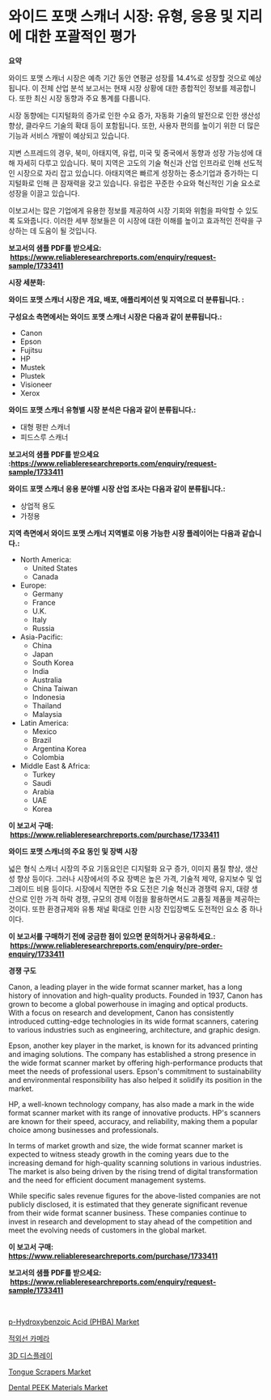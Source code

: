 <p><h1>와이드 포맷 스캐너 시장: 유형, 응용 및 지리에 대한 포괄적인 평가</h1></p><p><strong>요약</strong></p>
<p><p>와이드 포맷 스캐너 시장은 예측 기간 동안 연평균 성장률 14.4%로 성장할 것으로 예상됩니다. 이 전체 산업 분석 보고서는 현재 시장 상황에 대한 종합적인 정보를 제공합니다. 또한 최신 시장 동향과 주요 통계를 다룹니다. </p><p>시장 동향에는 디지털화의 증가로 인한 수요 증가, 자동화 기술의 발전으로 인한 생산성 향상, 클라우드 기술의 확대 등이 포함됩니다. 또한, 사용자 편의를 높이기 위한 더 많은 기능과 서비스 개발이 예상되고 있습니다.</p><p>지변 스프레드의 경우, 북미, 아태지역, 유럽, 미국 및 중국에서 동향과 성장 가능성에 대해 자세히 다루고 있습니다. 북미 지역은 고도의 기술 혁신과 산업 인프라로 인해 선도적인 시장으로 자리 잡고 있습니다. 아태지역은 빠르게 성장하는 중소기업과 증가하는 디지털화로 인해 큰 잠재력을 갖고 있습니다. 유럽은 꾸준한 수요와 혁신적인 기술 요소로 성장을 이끌고 있습니다. </p><p>이보고서는 많은 기업에게 유용한 정보를 제공하여 시장 기회와 위험을 파악할 수 있도록 도와줍니다. 이러한 세부 정보들은 이 시장에 대한 이해를 높이고 효과적인 전략을 구상하는 데 도움이 될 것입니다.</p></p>
<p><strong>보고서의 샘플 PDF를 받으세요: &nbsp;<a href="https://www.reliableresearchreports.com/enquiry/request-sample/1733411">https://www.reliableresearchreports.com/enquiry/request-sample/1733411</a></strong></p>
<p><strong>시장 세분화:</strong></p>
<p><strong> 와이드 포맷 스캐너 시장은 개요, 배포, 애플리케이션 및 지역으로 더 분류됩니다. :</strong></p>
<p><strong>구성요소 측면에서는 와이드 포맷 스캐너 시장은 다음과 같이 분류됩니다.:</strong></p>
<p><ul><li>Canon</li><li>Epson</li><li>Fujitsu</li><li>HP</li><li>Mustek</li><li>Plustek</li><li>Visioneer</li><li>Xerox</li></ul></p>
<p><strong> 와이드 포맷 스캐너 유형별 시장 분석은 다음과 같이 분류됩니다.:</strong></p>
<p><ul><li>대형 평판 스캐너</li><li>피드스루 스캐너</li></ul></p>
<p><strong>보고서의 샘플 PDF를 받으세요 :<a href="https://www.reliableresearchreports.com/enquiry/request-sample/1733411">https://www.reliableresearchreports.com/enquiry/request-sample/1733411</a></strong></p>
<p><strong> 와이드 포맷 스캐너 응용 분야별 시장 산업 조사는 다음과 같이 분류됩니다.:</strong></p>
<p><ul><li>상업적 용도</li><li>가정용</li></ul></p>
<p><strong>지역 측면에서 와이드 포맷 스캐너 지역별로 이용 가능한 시장 플레이어는 다음과 같습니다.:</strong></p>
<p><ul>
    <li>
        North America:
        <ul>
            <li>United States</li>
            <li>Canada</li>
        </ul>
    </li>
    <li>
        Europe:
        <ul>
            <li>Germany</li>
            <li>France</li>
            <li>U.K.</li>
            <li>Italy</li>
            <li>Russia</li>
        </ul>
    </li>
    <li>
        Asia-Pacific:
        <ul>
            <li>China</li>
            <li>Japan</li>
            <li>South Korea</li>
            <li>India</li>
            <li>Australia</li>
            <li>China Taiwan</li>
            <li>Indonesia</li>
            <li>Thailand</li>
            <li>Malaysia</li>
        </ul>
    </li>
    <li>
        Latin America:
        <ul>
            <li>Mexico</li>
            <li>Brazil</li>
            <li>Argentina Korea</li>
            <li>Colombia</li>
        </ul>
    </li>
    <li>
        Middle East & Africa:
        <ul>
            <li>Turkey</li>
            <li>Saudi</li>
            <li>Arabia</li>
            <li>UAE</li>
            <li>Korea</li>
        </ul>
    </li>
    </ul></p>
<p><strong>이 보고서 구매: &nbsp;<a href="https://www.reliableresearchreports.com/purchase/1733411">https://www.reliableresearchreports.com/purchase/1733411</a></strong></p>
<p><strong>와이드 포맷 스캐너의 주요 동인 및 장벽 시장</strong></p>
<p><p>넓은 형식 스캐너 시장의 주요 기동요인은 디지털화 요구 증가, 이미지 품질 향상, 생산성 향상 등이다. 그러나 시장에서의 주요 장벽은 높은 가격, 기술적 제약, 유지보수 및 업그레이드 비용 등이다. 시장에서 직면한 주요 도전은 기술 혁신과 경쟁력 유지, 대량 생산으로 인한 가격 하락 경쟁, 규모의 경제 이점을 활용하면서도 고품질 제품을 제공하는 것이다. 또한 환경규제와 유통 채널 확대로 인한 시장 진입장벽도 도전적인 요소 중 하나이다.</p></p>
<p><strong>이 보고서를 구매하기 전에 궁금한 점이 있으면 문의하거나 공유하세요.: &nbsp;<a href="https://www.reliableresearchreports.com/enquiry/pre-order-enquiry/1733411">https://www.reliableresearchreports.com/enquiry/pre-order-enquiry/1733411</a></strong></p>
<p><strong>경쟁 구도</strong></p>
<p><p>Canon, a leading player in the wide format scanner market, has a long history of innovation and high-quality products. Founded in 1937, Canon has grown to become a global powerhouse in imaging and optical products. With a focus on research and development, Canon has consistently introduced cutting-edge technologies in its wide format scanners, catering to various industries such as engineering, architecture, and graphic design.</p><p>Epson, another key player in the market, is known for its advanced printing and imaging solutions. The company has established a strong presence in the wide format scanner market by offering high-performance products that meet the needs of professional users. Epson's commitment to sustainability and environmental responsibility has also helped it solidify its position in the market.</p><p>HP, a well-known technology company, has also made a mark in the wide format scanner market with its range of innovative products. HP's scanners are known for their speed, accuracy, and reliability, making them a popular choice among businesses and professionals.</p><p>In terms of market growth and size, the wide format scanner market is expected to witness steady growth in the coming years due to the increasing demand for high-quality scanning solutions in various industries. The market is also being driven by the rising trend of digital transformation and the need for efficient document management systems.</p><p>While specific sales revenue figures for the above-listed companies are not publicly disclosed, it is estimated that they generate significant revenue from their wide format scanner business. These companies continue to invest in research and development to stay ahead of the competition and meet the evolving needs of customers in the global market.</p></p>
<p><strong>이 보고서 구매: &nbsp; <a href="https://www.reliableresearchreports.com/purchase/1733411">https://www.reliableresearchreports.com/purchase/1733411</a></strong></p>
<p><strong>보고서의 샘플 PDF를 받으세요: &nbsp;<a href="https://www.reliableresearchreports.com/enquiry/request-sample/1733411">https://www.reliableresearchreports.com/enquiry/request-sample/1733411</a></strong><strong></strong></p>
<p>&nbsp;</p>
<p><p><a href="https://issuu.com/reportprime-2/docs/p-hydroxybenzoic-acid-phba-market-size-2030.pptx">p-Hydroxybenzoic Acid (PHBA) Market</a></p><p><a href="https://medium.com/@cedricrflatley08766/%EC%A0%81%EC%99%B8%EC%84%A0-%EC%B9%B4%EB%A9%94%EB%9D%BC-%EC%8B%9C%EC%9E%A5-%EA%B7%9C%EB%AA%A8-cagr-%ED%8A%B8%EB%A0%8C%EB%93%9C-2024-2030-88ae7d72fff3">적외선 카메라</a></p><p><a href="https://medium.com/@cedricrflatley08766/3d-%EB%94%94%EC%8A%A4%ED%94%8C%EB%A0%88%EC%9D%B4-%EC%8B%9C%EC%9E%A5-%EA%B7%9C%EB%AA%A8-%EB%B0%8F-%EC%8B%9C%EC%9E%A5-%EB%8F%99%ED%96%A5-%EC%99%84%EC%A0%84%ED%95%9C-%EC%82%B0%EC%97%85-%EA%B0%9C%EC%9A%94-2024%EB%85%84%EB%B6%80%ED%84%B0-2031%EB%85%84-bb7305836f58">3D 디스플레이</a></p><p><a href="https://gentle-editor-9db.notion.site/Tongue-Scrapers-Market-Growth-Market-Trends-COVID-19-Impact-and-Forecasts-for-period-from-2024--62c9ebfdb8ff4a4bb647257a4f59ee59">Tongue Scrapers Market</a></p><p><a href="https://frill-swim-3cd.notion.site/Dental-PEEK-Materials-Market-Share-Market-New-Trends-Analysis-Report-By-Type-By-Application-By-E-a0c3ae515ea24f31b99973adbb59ec9b">Dental PEEK Materials Market</a></p></p>